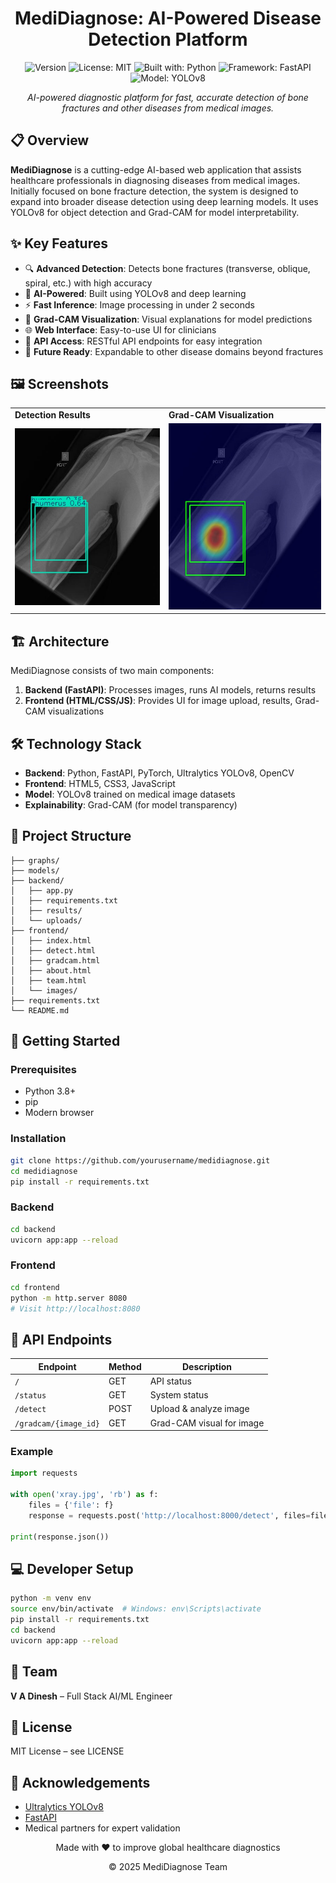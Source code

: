 <div align="center">
  
# MediDiagnose: AI-Powered Disease Detection Platform

</div>

<div align="center">
  
![Version](https://img.shields.io/badge/version-1.0.0-blue.svg?cacheSeconds=2592000)
![License: MIT](https://img.shields.io/badge/License-MIT-yellow.svg)
![Built with: Python](https://img.shields.io/badge/Built%20with-Python-3776AB?logo=python&logoColor=white)
![Framework: FastAPI](https://img.shields.io/badge/Framework-FastAPI-009688?logo=fastapi&logoColor=white)
![Model: YOLOv8](https://img.shields.io/badge/Model-YOLOv8-00FFFF?logo=pytorch&logoColor=white)

</div>

<p align="center">
  <i>AI-powered diagnostic platform for fast, accurate detection of bone fractures and other diseases from medical images.</i>
</p>

## 📋 Overview

**MediDiagnose** is a cutting-edge AI-based web application that assists healthcare professionals in diagnosing diseases from medical images. Initially focused on bone fracture detection, the system is designed to expand into broader disease detection using deep learning models. It uses YOLOv8 for object detection and Grad-CAM for model interpretability.

## ✨ Key Features

- 🔍 **Advanced Detection**: Detects bone fractures (transverse, oblique, spiral, etc.) with high accuracy
- 🧠 **AI-Powered**: Built using YOLOv8 and deep learning
- ⚡ **Fast Inference**: Image processing in under 2 seconds
- 🔬 **Grad-CAM Visualization**: Visual explanations for model predictions
- 🌐 **Web Interface**: Easy-to-use UI for clinicians
- 🔄 **API Access**: RESTful API endpoints for easy integration
- 🔮 **Future Ready**: Expandable to other disease domains beyond fractures

## 🖼️ Screenshots

<div align="center">
  <table>
    <tr>
      <td><strong>Detection Results</strong></td>
      <td><strong>Grad-CAM Visualization</strong></td>
    </tr>
    <tr>
      <td><img src="frontend/images/sample-result.jpg" alt="Detection Results" width="100%"/></td>
      <td><img src="frontend/images/sample-gradcam.jpg" alt="Grad-CAM Visualization" width="100%"/></td>
    </tr>
  </table>
</div>

## 🏗️ Architecture

MediDiagnose consists of two main components:

1. **Backend (FastAPI)**: Processes images, runs AI models, returns results
2. **Frontend (HTML/CSS/JS)**: Provides UI for image upload, results, Grad-CAM visualizations

## 🛠️ Technology Stack

- **Backend**: Python, FastAPI, PyTorch, Ultralytics YOLOv8, OpenCV
- **Frontend**: HTML5, CSS3, JavaScript
- **Model**: YOLOv8 trained on medical image datasets
- **Explainability**: Grad-CAM (for model transparency)

## 📂 Project Structure

```
├── graphs/
├── models/
├── backend/
│   ├── app.py
│   ├── requirements.txt
│   ├── results/
│   └── uploads/
├── frontend/
│   ├── index.html
│   ├── detect.html
│   ├── gradcam.html
│   ├── about.html
│   ├── team.html
│   └── images/
├── requirements.txt
└── README.md
```

## 🚀 Getting Started

### Prerequisites

- Python 3.8+
- pip
- Modern browser

### Installation

```bash
git clone https://github.com/yourusername/medidiagnose.git
cd medidiagnose
pip install -r requirements.txt
```

### Backend

```bash
cd backend
uvicorn app:app --reload
```

### Frontend

```bash
cd frontend
python -m http.server 8080
# Visit http://localhost:8080
```

## 📡 API Endpoints

| Endpoint | Method | Description |
|----------|--------|-------------|
| `/` | GET | API status |
| `/status` | GET | System status |
| `/detect` | POST | Upload & analyze image |
| `/gradcam/{image_id}` | GET | Grad-CAM visual for image |

### Example

```python
import requests

with open('xray.jpg', 'rb') as f:
    files = {'file': f}
    response = requests.post('http://localhost:8000/detect', files=files)

print(response.json())
```

## 💻 Developer Setup

```bash
python -m venv env
source env/bin/activate  # Windows: env\Scripts\activate
pip install -r requirements.txt
cd backend
uvicorn app:app --reload
```

## 👥 Team

**V A Dinesh** – Full Stack AI/ML Engineer

## 📜 License

MIT License – see LICENSE

## 🙏 Acknowledgements

- [Ultralytics YOLOv8](https://github.com/ultralytics/ultralytics)
- [FastAPI](https://fastapi.tiangolo.com/)
- Medical partners for expert validation

<div align="center">
  <p>Made with ❤️ to improve global healthcare diagnostics</p>
  <p>© 2025 MediDiagnose Team</p>
</div>